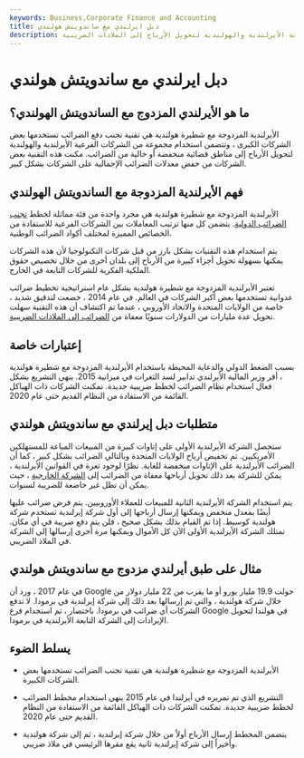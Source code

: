 ```yaml
---
keywords: Business,Corporate Finance and Accounting
title: دبل ايرلندي مع ساندويتش هولندي
description: الأيرلندية المزدوجة مع شطيرة هولندية هي تقنية لتجنب الضرائب تتضمن استخدام الشركات التابعة الأيرلندية والهولندية لتحويل الأرباح إلى الملاذات الضريبية.
---
```


# دبل ايرلندي مع ساندويتش هولندي
## ما هو الأيرلندي المزدوج مع الساندويتش الهولندي؟

الأيرلندية المزدوجة مع شطيرة هولندية هي تقنية تجنب دفع الضرائب تستخدمها بعض الشركات الكبرى ، وتتضمن استخدام مجموعة من الشركات الفرعية الأيرلندية والهولندية لتحويل الأرباح إلى مناطق قضائية منخفضة أو خالية من الضرائب. مكنت هذه التقنية بعض الشركات من خفض معدلات الضرائب الإجمالية على الشركات بشكل كبير.

## فهم الأيرلندية المزدوجة مع الساندويتش الهولندي

الأيرلندية المزدوجة مع شطيرة هولندية هي مجرد واحدة من فئة مماثلة لخطط [تجنب الضرائب الدولية](/tax_avoidance). يتضمن كل منها ترتيب المعاملات بين الشركات الفرعية للاستفادة من الخصائص المميزة لمختلف أكواد الضرائب الوطنية.

يتم استخدام هذه التقنيات بشكل بارز من قبل شركات التكنولوجيا لأن هذه الشركات يمكنها بسهولة تحويل أجزاء كبيرة من الأرباح إلى بلدان أخرى من خلال تخصيص حقوق الملكية الفكرية للشركات التابعة في الخارج.

تعتبر الأيرلندية المزدوجة مع شطيرة هولندية بشكل عام استراتيجية تخطيط ضرائب عدوانية تستخدمها بعض أكبر الشركات في العالم. في عام 2014 ، خضعت لتدقيق شديد ، خاصة من الولايات المتحدة والاتحاد الأوروبي ، عندما تم اكتشاف أن هذه التقنية سهلت تحويل عدة مليارات من الدولارات سنويًا معفاة من [الضرائب إلى الملاذات الضريبية](/taxhaven).

## إعتبارات خاصة

بسبب الضغط الدولي والدعاية المحيطة باستخدام الأيرلندية المزدوجة مع شطيرة هولندية ، أقر وزير المالية الأيرلندي تدابير لسد الثغرات في ميزانية 2015. ينهي التشريع بشكل فعال استخدام نظام الضرائب لخطط ضريبية جديدة. تمكنت الشركات ذات الهياكل القائمة من الاستفادة من النظام القديم حتى عام 2020.

## متطلبات دبل إيرلندي مع ساندويتش هولندي

ستحصل الشركة الأيرلندية الأولى على إتاوات كبيرة من المبيعات المباعة للمستهلكين الأمريكيين. تم تخفيض أرباح الولايات المتحدة وبالتالي الضرائب بشكل كبير ، كما أن الضرائب الأيرلندية على الإتاوات منخفضة للغاية. نظرًا لوجود ثغرة في القوانين الأيرلندية ، يمكن للشركة بعد ذلك تحويل أرباحها معفاة من الضرائب إلى [الشركة الخارجية](/offshore) ، حيث يمكن أن تظل غير خاضعة للضريبة لسنوات.

يتم استخدام الشركة الأيرلندية الثانية للمبيعات للعملاء الأوروبيين. يتم فرض ضرائب عليها أيضًا بمعدل منخفض ويمكنها إرسال أرباحها إلى أول شركة إيرلندية تستخدم شركة هولندية كوسيط. إذا تم القيام بذلك بشكل صحيح ، فلن يتم دفع ضريبة في أي مكان. تمتلك الشركة الأيرلندية الأولى الآن كل الأموال ويمكنها مرة أخرى إرسالها إلى الشركة في الملاذ الضريبي.

## مثال على طبق أيرلندي مزدوج مع ساندويتش هولندي

في عام 2017 ، ورد أن Google حولت 19.9 مليار يورو أو ما يقرب من 22 مليار دولار من خلال شركة هولندية ، والتي تم إرسالها بعد ذلك إلى شركة إيرلندية في برمودا. لا تدفع الشركات أي ضرائب في برمودا. باختصار ، تم استخدام فرع Google في هولندا لتحويل الإيرادات إلى الشركة التابعة الأيرلندية في برمودا.

## يسلط الضوء

- الأيرلندية المزدوجة مع شطيرة هولندية هي تقنية تجنب الضرائب تستخدمها بعض الشركات الكبيرة.

- التشريع الذي تم تمريره في أيرلندا في عام 2015 ينهي استخدام مخطط الضرائب لخطط ضريبية جديدة. تمكنت الشركات ذات الهياكل القائمة من الاستفادة من النظام القديم حتى عام 2020.

- يتضمن المخطط إرسال الأرباح أولاً من خلال شركة إيرلندية ، ثم إلى شركة هولندية وأخيراً إلى شركة إيرلندية ثانية يقع مقرها الرئيسي في ملاذ ضريبي.

